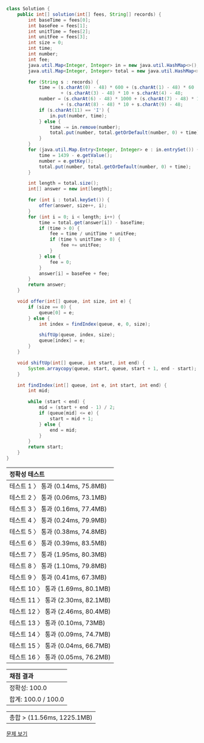 ```java
class Solution {
    public int[] solution(int[] fees, String[] records) {
        int baseTime = fees[0];
        int baseFee = fees[1];
        int unitTime = fees[2];
        int unitFee = fees[3];
        int size = 0;
        int time;
        int number;
        int fee;
        java.util.Map<Integer, Integer> in = new java.util.HashMap<>();
        java.util.Map<Integer, Integer> total = new java.util.HashMap<>();

        for (String s : records) {
            time = (s.charAt(0) - 48) * 600 + (s.charAt(1) - 48) * 60
                    + (s.charAt(3) - 48) * 10 + s.charAt(4) - 48;
            number = (s.charAt(6) - 48) * 1000 + (s.charAt(7) - 48) * 100
                    + (s.charAt(8) - 48) * 10 + s.charAt(9) - 48;
            if (s.charAt(11) == 'I') {
                in.put(number, time);
            } else {
                time -= in.remove(number);
                total.put(number, total.getOrDefault(number, 0) + time);
            }
        }
        for (java.util.Map.Entry<Integer, Integer> e : in.entrySet()) {
            time = 1439 - e.getValue();
            number = e.getKey();
            total.put(number, total.getOrDefault(number, 0) + time);
        }

        int length = total.size();
        int[] answer = new int[length];

        for (int i : total.keySet()) {
            offer(answer, size++, i);
        }
        for (int i = 0; i < length; i++) {
            time = total.get(answer[i]) - baseTime;
            if (time > 0) {
                fee = time / unitTime * unitFee;
                if (time % unitTime > 0) {
                    fee += unitFee;
                }
            } else {
                fee = 0;
            }
            answer[i] = baseFee + fee;
        }
        return answer;
    }

    void offer(int[] queue, int size, int e) {
        if (size == 0) {
            queue[0] = e;
        } else {
            int index = findIndex(queue, e, 0, size);

            shiftUp(queue, index, size);
            queue[index] = e;
        }
    }

    void shiftUp(int[] queue, int start, int end) {
        System.arraycopy(queue, start, queue, start + 1, end - start);
    }

    int findIndex(int[] queue, int e, int start, int end) {
        int mid;

        while (start < end) {
            mid = (start + end - 1) / 2;
            if (queue[mid] <= e) {
                start = mid + 1;
            } else {
                end = mid;
            }
        }
        return start;
    }
}
```
 | 정확성 테스트 | 
 |  :-  | 
 | 테스트 1 〉	통과 (0.14ms, 75.8MB) | 
 | 테스트 2 〉	통과 (0.06ms, 73.1MB) | 
 | 테스트 3 〉	통과 (0.16ms, 77.4MB) | 
 | 테스트 4 〉	통과 (0.24ms, 79.9MB) | 
 | 테스트 5 〉	통과 (0.38ms, 74.8MB) | 
 | 테스트 6 〉	통과 (0.39ms, 83.5MB) | 
 | 테스트 7 〉	통과 (1.95ms, 80.3MB) | 
 | 테스트 8 〉	통과 (1.10ms, 79.8MB) | 
 | 테스트 9 〉	통과 (0.41ms, 67.3MB) | 
 | 테스트 10 〉	통과 (1.69ms, 80.1MB) | 
 | 테스트 11 〉	통과 (2.30ms, 82.1MB) | 
 | 테스트 12 〉	통과 (2.46ms, 80.4MB) | 
 | 테스트 13 〉	통과 (0.10ms, 73MB) | 
 | 테스트 14 〉	통과 (0.09ms, 74.7MB) | 
 | 테스트 15 〉	통과 (0.04ms, 66.7MB) | 
 | 테스트 16 〉	통과 (0.05ms, 76.2MB) | 

 | 채점 결과 | 
 | :- | 
 | 정확성: 100.0 | 
 | 합계: 100.0 / 100.0 | 

 || 
 | :- | 
 | 총합 > (11.56ms, 1225.1MB) | 

[문제 보기](https://programmers.co.kr/learn/courses/30/lessons/92341?language=java)
